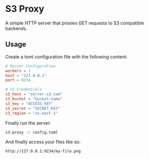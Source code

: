 # S3 Proxy

A simple HTTP server that proxies GET requests to S3 compatible backends.

## Usage

Create a toml configuration file with the following content:

```toml
# Server Configuration
workers = 1
host = "127.0.0.1"
port = 9234

# S3 Credentials
s3_host = "server.s3.com"
s3_bucket = "bucket-name"
s3_key = "ACCESS_KEY"
s3_secret = "SECRET_KEY"
s3_region = "us-east-1"
```

Finally run the server:

```bash
s3-proxy -c config.toml
```

And finally access your files like so:
```
http://127.0.0.1:9234/my-file.png
```
